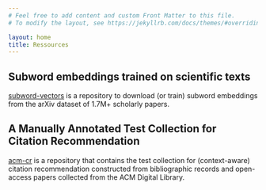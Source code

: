 ```yaml
---
# Feel free to add content and custom Front Matter to this file.
# To modify the layout, see https://jekyllrb.com/docs/themes/#overriding-theme-defaults

layout: home
title: Ressources
---
```


## Subword embeddings trained on scientific texts

[subword-vectors](https://github.com/anr-delices/subword-vectors) is a repository to download (or train) subword embeddings from the arXiv dataset of 1.7M+ scholarly papers.

## A Manually Annotated Test Collection for Citation Recommendation

[acm-cr](https://github.com/boudinfl/acm-cr) is a repository that contains the test collection for (context-aware) citation recommendation constructed from bibliographic records and open-access papers collected from the ACM Digital Library.
